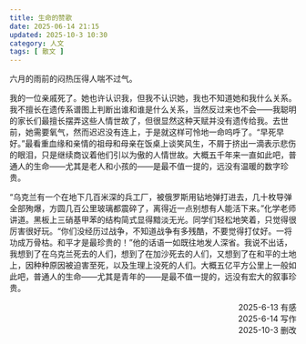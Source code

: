 ```yaml
---
title: 生命的赞歌
date: 2025-06-14 21:15
updated: 2025-10-3 10:30
category: 人文
tags: [ 散文 ]
---
```


六月的雨前的闷热压得人喘不过气。

我的一位亲戚死了。她也许认识我，但我不认识她，我也不知道她和我什么关系。我不擅长在遗传系谱图上判断出谁和谁是什么关系，当然反过来也不会——我聪明的家长们最擅长摆弄这些人情世故了，但很显然这种天赋并没有遗传给我。去世前，她需要氧气，然而迟迟没有连上，于是就这样可怜地一命呜呼了。“早死早好。”最看重血缘和亲情的祖母和母亲在饭桌上谈笑风生，不屑于挤出一滴表示悲伤的眼泪，只是继续商议着他们引以为傲的人情世故。大概五千年来一直如此吧，普通人的生命——尤其是老人和小孩的——是最不值一提的，远没有温暖的数字珍贵。

“乌克兰有一个在地下几百米深的兵工厂，被俄罗斯用钻地弹打进去，几十枚导弹全部殉爆，方圆几百公里玻璃都震碎了，离得近一点别想有人能活下来。”化学老师讲道。黑板上三硝基甲苯的结构简式显得黯淡无光。同学们轻松地笑着，只觉得很厉害很好玩。“你们没经历过战争，不知道战争有多残酷，不要觉得打仗好。一将功成万骨枯。和平才是最珍贵的！”他的话语一如既往地发人深省。我说不出话，我想到了在乌克兰死去的人们，想到了在加沙死去的人们，又想到了在和平的土地上，因种种原因被迫害至死，以及生理上没死的人们。大概五亿平方公里上一般如此吧，普通人的生命——尤其是青年的——是最不值一提的，远没有宏大的叙事珍贵。

<p style="text-align: right">2025-6-13 有感<br>2025-6-14 写作<br>2025-10-3 删改</p>
